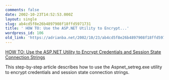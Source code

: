 ```yaml
---
comments: false
date: 2002-10-23T14:52:53.000Z
layout: single
slug: ab4cd5f8e26b4897908f18ffd5971731
title: ' HOW TO: Use the ASP.NET Utility to Encrypt...'
wordpress_id: 106
old_link: 'https://adrianba.net/2002/10/23/ab4cd5f8e26b4897908f18ffd5971731/'
---
```

[
HOW TO: Use the ASP.NET Utility to Encrypt Credentials and Session
State Connection Strings](http://support.microsoft.com/default.aspx?scid=kb;en-us;Q329290)

This step-by-step article describes how to use the
Aspnet_setreg.exe utility to encrypt credentials and session state
connection strings.
